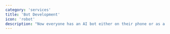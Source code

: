 ```yaml
---
category: 'services'
title: 'Bot Development'
icon: 'robot'
description: "Now everyone has an AI bot either on their phone or as a hardware device. It's nice to have your platform integrated with such solutions. I can help you in achieving this with my experience."
---
```

